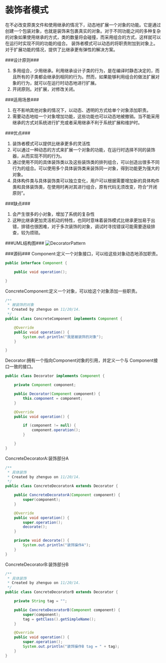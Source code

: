 装饰者模式
==========

  在不必改变原类文件和使用继承的情况下，动态地扩展一个对象的功能。它是通过创建一个包装对象，也就是装饰来包裹真实的对象。对于不同功能之间的多种复杂的对象如果使用继承的方式，类的数量将会碰撞，而采用组合的方式，这样就可以在运行时实现不同的功能的组合。
装饰者模式可以动态的将职责附加到对象上。对于扩展功能的情况，提供了比继承更有弹性的解决方案。


###设计原则###
1. 多用组合，少用继承。利用继承设计子类的行为，是在编译时静态决定的，而且所有的子类都会继承到相同的行为。然而，如果能够利用组合的做法扩展对象的行为，就可以在运行时动态地进行扩展。
2. 开闭原则。对扩展，对修改关闭。

###适用场景###
1. 在不影响其他对象的情况下，以动态、透明的方式给单个对象添加职责。
2. 需要动态地给一个对象增加功能，这些功能也可以动态地被撤销。当不能采用继承的方式对系统进行扩充或者采用继承不利于系统扩展和维护时。

###优点###
1. 装饰者模式可以提供比继承更多的灵活性
2. 可以通过一种动态的方式来扩展一个对象的功能，在运行时选择不同的装饰器，从而实现不同的行为。
3. 通过使用不同的具体装饰类以及这些装饰类的排列组合，可以创造出很多不同行为的组合。可以使用多个具体装饰类来装饰同一对象，得到功能更为强大的对象。
4. 具体构件类与具体装饰类可以独立变化，用户可以根据需要增加新的具体构件类和具体装饰类，在使用时再对其进行组合，原有代码无须改变，符合“开闭原则”。
           
###缺点###
1. 会产生很多的小对象，增加了系统的复杂性
2. 这种比继承更加灵活机动的特性，也同时意味着装饰模式比继承更加易于出错，排错也很困难，对于多次装饰的对象，调试时寻找错误可能需要逐级排查，较为烦琐。

###UML结构图###
![DecoratorPattern](http://worthed.com/imgs/post/DecoratorPatternUML.png)

###源码###
Component:定义一个对象接口，可以给这些对象动态地添加职责。
```java
public interface Component {

    public void operation();

}
```

ConcreteComponent:定义一个对象，可以给这个对象添加一些职责。
```java
/**
 * 被装饰的对象
 * Created by zhenguo on 11/20/14.
 */
public class ConcreteComponent implements Component {

    @Override
    public void operation() {
        System.out.println("我是被装饰的对象");
    }

}
```

Decorator:拥有一个指向Component对象的引用，并定义一个与 Component接口一致的接口。
```java
public class Decorator implements Component {

    private Component component;

    public Decorator(Component component) {
        this.component = component;
    }

    @Override
    public void operation() {

        if (component != null) {
            component.operation();
        }

    }
}
```

ConcreteDecoratorA:装饰部分A
```java
/**
 * 具体装饰
 * Created by zhenguo on 11/20/14.
 */
public class ConcreteDecoratorA extends Decorator {

    public ConcreteDecoratorA(Component component) {
        super(component);
    }

    @Override
    public void operation() {
        super.operation();
        decorate();
    }

    private void decorate() {
        System.out.println("装饰操作A");
    }
}
```

ConcreteDecoratorB:装饰部分B
```java
/**
 * 具体装饰
 * Created by zhenguo on 11/20/14.
 */
public class ConcreteDecoratorB extends Decorator {

    private String tag = "";

    public ConcreteDecoratorB(Component component) {
        super(component);
        tag = getClass().getSimpleName();
    }

    @Override
    public void operation() {
        super.operation();
        System.out.println("装饰操作B tag = " + tag);
    }
}
```




